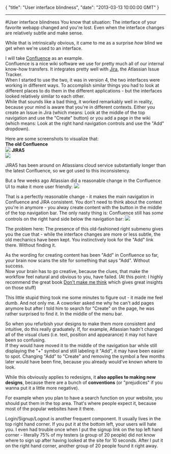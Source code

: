 {
  "title": "User interface blindness",
  "date": "2013-03-13 10:00:00 GMT"
}

---

#User interface blindness
You know that situation: The interface of your favorite webapp changed and you're lost. Even when the interface changes are relatively subtle and make sense.

While that is intrinsically obvious, it came to me as a surprise *how* blind we get when we're used to an interface.

I will take [Confluence](http://www.atlassian.com/software/confluence/overview/team-collaboration-software?_mid=eda0b423fe78c61516af57d6b8be0d65&amp;gclid=CM6fyfaK-bUCFUWS3godgG8Axw) as an example.  
Confluence is a nice wiki software we use for pretty much all of our internal know-how transfers. It integrates pretty well with [Jira](http://www.atlassian.com/software/jira/overview), the Atlassian Issue Tracker.  
When I started to use the two, it was in version 4, the two interfaces were working in different ways. To accomplish similar things you had to look at different places to do them in the different applications - but the interfaces looked relatively similar to each other.  
While that sounds like a bad thing, it worked remarkably well in reality, because your mind is aware that you're in different contexts. Either you create an Issue in Jira (which means: Look at the middle of the top navigation and use the "Create" button) or you add a page in the wiki (which means: Look at the right hand navigation controls and use the "Add" dropdown).

Here are some screenshots to visualize that:  
**The old Confluence**  
![](http://media.tumblr.com/c62f810e92041f7086f53431e2e49923/tumblr_inline_mjl6x26UeV1qz4rgp.png)
**JIRA5**  
![](http://media.tumblr.com/b9eb2d823cb048f3f942dcd0d083c35a/tumblr_inline_mjl72qeN2P1qz4rgp.png)

JIRA5 has been around on Atlassians cloud service substantially longer than the latest Confluence, so we got used to this inconsistency.

But a few weeks ago Atlassian did a reasonable change in the Confluence UI to make it more user friendly:
![](http://media.tumblr.com/53fe6d9131453470939c190957899685/tumblr_inline_mjl78c0bu81qz4rgp.png)

That is a perfectly reasonable change - it makes the main navigation in Confluence and JIRA consistent. You don't need to think about the context you're in anymore - you alway create content with the button in the middle of the top navigation bar.
The only nasty thing is: Confluence still has *some* controls on the right hand side below the navigation bar:
![](http://media.tumblr.com/3bb2d65d2056aa503d0d215d51bdfb66/tumblr_inline_mjl7eiKFDL1qz4rgp.png)

The problem here: The presence of this old-fashioned right submenu gives you the cue that - while the interface changes are more or less subtle, the old mechanics have been kept. You instinctively look for the "Add" link there. Without finding it.

As the wording for creating content has been "Add" in Confluence so far, your brain now scans the site for something that says "Add". Without success.  
Now your brain has to go creative, because the clues, that make the workflow feel natural and obvious to you, have failed.
(At this point: I highly recommend the great book [Don't make me think](http://www.sensible.com/dmmt.html) which gives great insights on those stuff)

This little stupid thing took me some minutes to figure out - it made me feel dumb. And not only me. A coworker asked me why he can't add pages anymore but after I told him to search for "Create" on the page, he was rather surprised to find it. In the middle of the menu bar.

So when you refurbish your designs to make them more consistent and intuitive, do this really graduately. If, for example, Atlassian hadn't changed all of the visual clues (i.e. text, position and appearance) it may not have been so confusing.  
If they would have moved it to the middle of the navigation bar while still displaying the "+" symbol and still labeling it "Add", it may have been easier to spot. Changing "Add" to "Create" and removing the symbol a few months later would have been fine, because you already would've known where to look.

While this obviously applies to redesigns, it **also applies to making new designs**, because there are a bunch of **conventions** (or "prejudices" if you wanna put it a little more negative).

For example when you plan to have a search function on your website, you should put them in the top area. That's where people expect it, because most of the popular websites have it there.

Login/Signup/Logout is another frequent component. It usually lives in the top right hand corner. If you put it at the bottom left, your users will hate you.
I even had trouble once when I put the signup link on the top left hand corner - literally 75% of my testers (a group of 20 people) did not know where to sign up after having looked at the site for 10 seconds.
After I put it on the right hand corner, another group of 20 people found it right away.